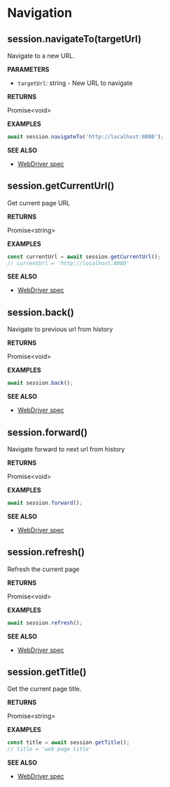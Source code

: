 # Navigation

## session.navigateTo(targetUrl)

Navigate to a new URL.

**PARAMETERS**

- `targetUrl`: string - New URL to navigate

**RETURNS**

Promise&lt;void&gt;

**EXAMPLES**

```typescript
await session.navigateTo('http://localhost:8080');
```

**SEE ALSO**

- [WebDriver spec](https://www.w3.org/TR/webdriver/#navigate-to)

## session.getCurrentUrl()

Get current page URL

**RETURNS**

Promise&lt;string&gt;

**EXAMPLES**

```typescript
const currentUrl = await session.getCurrentUrl();
// currentUrl = 'http://localhost:8080'
```

**SEE ALSO**

- [WebDriver spec](https://www.w3.org/TR/webdriver/#get-current-url)

## session.back()

Navigate to previous url from history

**RETURNS**

Promise&lt;void&gt;

**EXAMPLES**

```typescript
await session.back();
```

**SEE ALSO**

- [WebDriver spec](https://www.w3.org/TR/webdriver/#back)

## session.forward()

Navigate forward to next url from history

**RETURNS**

Promise&lt;void&gt;

**EXAMPLES**

```typescript
await session.forward();
```

**SEE ALSO**

- [WebDriver spec](https://www.w3.org/TR/webdriver/#forward)

## session.refresh()

Refresh the current page

**RETURNS**

Promise&lt;void&gt;

**EXAMPLES**

```typescript
await session.refresh();
```

**SEE ALSO**

- [WebDriver spec](https://www.w3.org/TR/webdriver/#refresh)

## session.getTitle()

Get the current page title.

**RETURNS**

Promise&lt;string&gt;

**EXAMPLES**

```typescript
const title = await session.getTitle();
// title = 'web page title'
```

**SEE ALSO**

- [WebDriver spec](https://www.w3.org/TR/webdriver/#get-title)